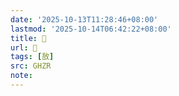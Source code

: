 ```yaml
---
date: '2025-10-13T11:28:46+08:00'
lastmod: '2025-10-14T06:42:22+08:00'
title: 󰞦
url: 󰞦
tags: [敔]
src: GHZR
note:
---
```

